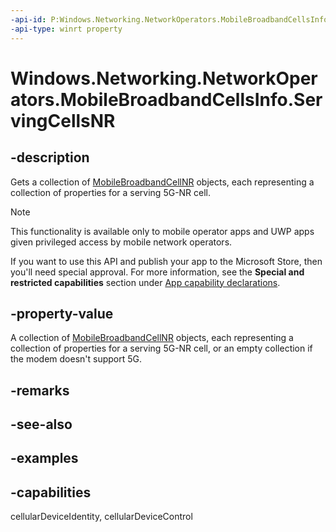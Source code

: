 ```yaml
---
-api-id: P:Windows.Networking.NetworkOperators.MobileBroadbandCellsInfo.ServingCellsNR
-api-type: winrt property
---
```


# Windows.Networking.NetworkOperators.MobileBroadbandCellsInfo.ServingCellsNR

<!--
public System.Collections.Generic.IReadOnlyList<Windows.Networking.NetworkOperators.MobileBroadbandCellNR> ServingCellsNR { get; }
-->

## -description

Gets a collection of [MobileBroadbandCellNR](/uwp/api/windows.networking.networkoperators.mobilebroadbandcellnr) objects, each representing a collection of properties for a serving 5G-NR cell.

> [!NOTE]
> This functionality is available only to mobile operator apps and UWP apps given privileged access by mobile network operators.
> 
> If you want to use this API and publish your app to the Microsoft Store, then you'll need special approval. For more information, see the **Special and restricted capabilities** section under [App capability declarations](/windows/uwp/packaging/app-capability-declarations).

## -property-value

A collection of [MobileBroadbandCellNR](/uwp/api/windows.networking.networkoperators.mobilebroadbandcellnr) objects, each representing a collection of properties for a serving 5G-NR cell, or an empty collection if the modem doesn't support 5G.

## -remarks

## -see-also

## -examples

## -capabilities
cellularDeviceIdentity, cellularDeviceControl
